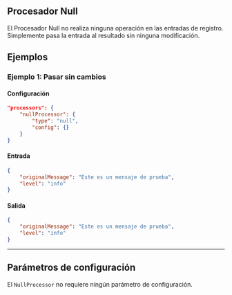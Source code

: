 ## Procesador Null

El Procesador Null no realiza ninguna operación en las entradas de registro. Simplemente pasa la entrada al resultado sin ninguna modificación.

## Ejemplos

### Ejemplo 1: Pasar sin cambios
#### Configuración
```json
"processors": {
	"nullProcessor": {
		"type": "null",
		"config": {}
	}
}
```

#### Entrada
```json
{
	"originalMessage": "Este es un mensaje de prueba",
	"level": "info"
}
```

#### Salida
```json
{
	"originalMessage": "Este es un mensaje de prueba",
	"level": "info"
}
```

---

## Parámetros de configuración

El `NullProcessor` no requiere ningún parámetro de configuración.
